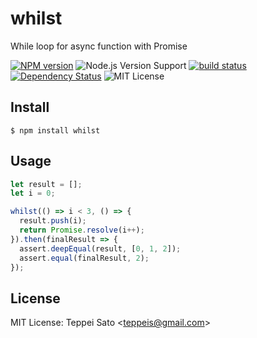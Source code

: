 whilst
====

While loop for async function with Promise 

[![NPM version][npm-image]][npm-url]
![Node.js Version Support][node-version]
[![build status][travis-image]][travis-url]
[![Dependency Status][deps-image]][deps-url]
![MIT License][license]

## Install

```console
$ npm install whilst
```

## Usage

```js
let result = [];
let i = 0;

whilst(() => i < 3, () => {
  result.push(i);
  return Promise.resolve(i++);
}).then(finalResult => {
  assert.deepEqual(result, [0, 1, 2]);
  assert.equal(finalResult, 2);
});
```

## License

MIT License: Teppei Sato &lt;teppeis@gmail.com&gt;

[npm-image]: https://img.shields.io/npm/v/whilst.svg
[npm-url]: https://npmjs.org/package/whilst
[node-version]: https://img.shields.io/badge/Node.js%20support-v4,v6+-brightgreen.svg
[travis-image]: https://travis-ci.org/teppeis/whilst.svg?branch=master
[travis-url]: https://travis-ci.org/teppeis/whilst
[deps-image]: https://david-dm.org/teppeis/whilst.svg
[deps-url]: https://david-dm.org/teppeis/whilst
[license]: https://img.shields.io/npm/l/whilst.svg
